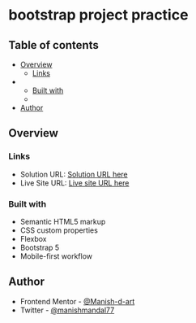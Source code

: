 # bootstrap project practice



## Table of contents

- [Overview](#overview)
  - [Links](#links)
- 
  - [Built with](#built-with)
  -
- [Author](#author)


## Overview



### Links

- Solution URL: [Solution URL here](https://github.com/Manish-d-art/social-proof-section-master.git)
- Live Site URL: [Live site URL here](https://social-spoof-component.netlify.app)



### Built with

- Semantic HTML5 markup
- CSS custom properties
- Flexbox
- Bootstrap 5
- Mobile-first workflow


## Author

- Frontend Mentor - [@Manish-d-art](https://www.frontendmentor.io/profile/Manish-d-art)
- Twitter - [@manishmandal77](https://www.twitter.com/manishmandal77)

